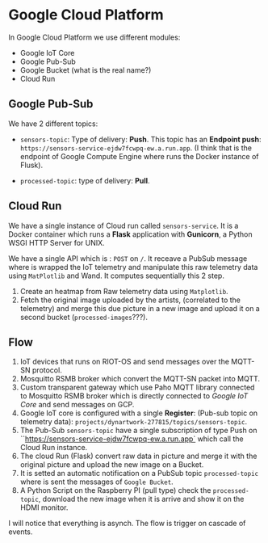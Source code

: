 # Google Cloud Platform

In Google Cloud Platform we use different modules:
- Google IoT Core
- Google Pub-Sub
- Google Bucket (what is the real name?)
- Cloud Run



## Google Pub-Sub

We have 2 different topics:
- `sensors-topic`: Type of delivery: **Push**.
This topic has an **Endpoint push**: `https://sensors-service-ejdw7fcwpq-ew.a.run.app`.
(I think that is the endpoint of Google Compute Engine where runs the Docker instance of Flusk).


- `processed-topic`: type of delivery: **Pull**. 


## Cloud Run
We have a single instance of Cloud run called `sensors-service`.
It is a Docker container which runs a **Flask** application with **Gunicorn**, a Python WSGI HTTP Server for UNIX.

We have a single API which is : `POST` on `/`.
It receave a PubSub message where is wrapped the IoT telemetry and manipulate this raw telemetry data
using `MatPlotlib` and Wand.
It computes sequentially this 2 step.
1. Create an heatmap from Raw telemetry data using `Matplotlib`.
2. Fetch the original image uploaded by the artists, (correlated to the telemetry) and merge
this due picture in a new image and upload it on a second bucket (`processed-images`???).
  

## Flow
1. IoT devices that runs on RIOT-OS and send messages over the MQTT-SN protocol.
2. Mosquitto RSMB broker which convert the MQTT-SN packet into MQTT.
3. Custom transparent gateway which use Paho MQTT library connected to Mosquitto RSMB broker
which is directly connected to *Google IoT Core* and send messages on GCP.
4. Google IoT core is configured with a single **Register**: (Pub-sub topic on telemetry data):
`projects/dynartwork-277815/topics/sensors-topic`.
5. The Pub-Sub `sensors-topic` have a single subscription of type Push on ``https://sensors-service-ejdw7fcwpq-ew.a.run.app`
which call the Cloud Run instance.
6. The cloud Run (Flask) convert raw data in picture and merge it with the original picture and upload
the new image on a Bucket.
7. It is setted an automatic notification on a PubSub topic `processed-topic` where
is sent the messages of `Google Bucket`.
8. A Python Script on the Raspberry PI (pull type) check the `processed-topic`, download the new image 
when it is arrive and show it on the HDMI monitor.


I will notice that everything is asynch. The flow is trigger on cascade of events.


